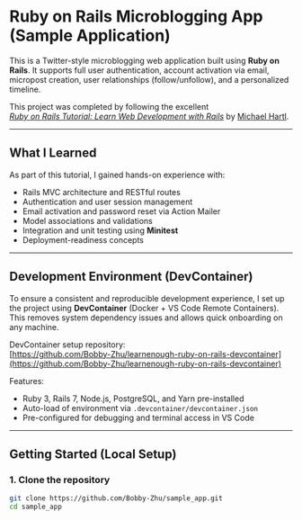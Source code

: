 # Ruby on Rails Microblogging App (Sample Application)

This is a Twitter-style microblogging web application built using **Ruby on Rails**. It supports full user authentication, account activation via email, micropost creation, user relationships (follow/unfollow), and a personalized timeline.

This project was completed by following the excellent  
[*Ruby on Rails Tutorial: Learn Web Development with Rails*](https://www.railstutorial.org/) by [Michael Hartl](https://www.michaelhartl.com/).

---

## What I Learned

As part of this tutorial, I gained hands-on experience with:
- Rails MVC architecture and RESTful routes
- Authentication and user session management
- Email activation and password reset via Action Mailer
- Model associations and validations
- Integration and unit testing using **Minitest**
- Deployment-readiness concepts

---

## Development Environment (DevContainer)

To ensure a consistent and reproducible development experience, I set up the project using **DevContainer** (Docker + VS Code Remote Containers). This removes system dependency issues and allows quick onboarding on any machine.

DevContainer setup repository:  
[https://github.com/Bobby-Zhu/learnenough-ruby-on-rails-devcontainer](https://github.com/Bobby-Zhu/learnenough-ruby-on-rails-devcontainer)

Features:
- Ruby 3, Rails 7, Node.js, PostgreSQL, and Yarn pre-installed
- Auto-load of environment via `.devcontainer/devcontainer.json`
- Pre-configured for debugging and terminal access in VS Code

---

## Getting Started (Local Setup)

### 1. Clone the repository

```bash
git clone https://github.com/Bobby-Zhu/sample_app.git
cd sample_app
